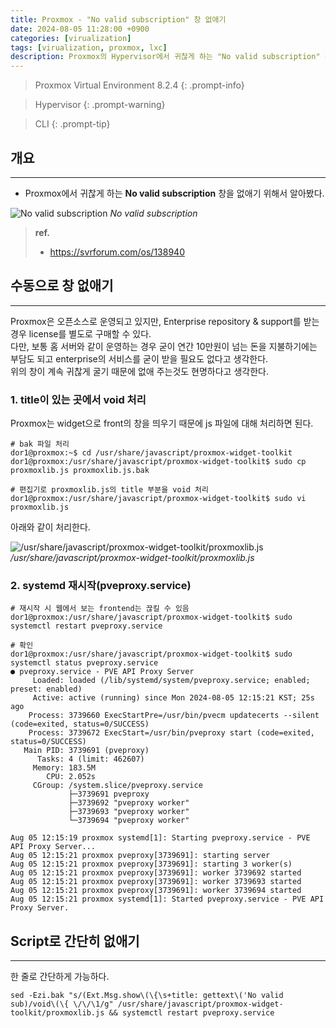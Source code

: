 ```yaml
---
title: Proxmox - "No valid subscription" 창 없애기
date: 2024-08-05 11:28:00 +0900
categories: [virualization]
tags: [virualization, proxmox, lxc]
description: Proxmox의 Hypervisor에서 귀찮게 하는 "No valid subscription" 창을 없애는 방법이다.
---
```


>Proxmox Virtual Environment 8.2.4
{: .prompt-info}

>Hypervisor
{: .prompt-warning}

>CLI
{: .prompt-tip}

## 개요
---

* Proxmox에서 귀찮게 하는 **No valid subscription** 창을 없애기 위해서 알아봤다.

![No valid subscription](/assets/img/post/virtualization/2024-08-05-proxmox-remove_no_valid_subscription_popup/1.png)
_No valid subscription_

> **ref.**
> * <https://svrforum.com/os/138940>

## 수동으로 창 없애기
---

Proxmox은 오픈소스로 운영되고 있지만, Enterprise repository & support를 받는 경우 license를 별도로 구매할 수 있다.  
다만, 보통 홈 서버와 같이 운영하는 경우 굳이 연간 10만원이 넘는 돈을 지불하기에는 부담도 되고 enterprise의 서비스를 굳이 받을 필요도 없다고 생각한다.  
위의 창이 계속 귀찮게 굴기 때문에 없애 주는것도 현명하다고 생각한다.

### 1. title이 있는 곳에서 void 처리

Proxmox는 widget으로 front의 창을 띄우기 때문에 js 파일에 대해 처리하면 된다.

```shell
# bak 파일 처리
dor1@proxmox:~$ cd /usr/share/javascript/proxmox-widget-toolkit
dor1@proxmox:/usr/share/javascript/proxmox-widget-toolkit$ sudo cp proxmoxlib.js proxmoxlib.js.bak

# 편집기로 proxmoxlib.js의 title 부분을 void 처리
dor1@proxmox:/usr/share/javascript/proxmox-widget-toolkit$ sudo vi proxmoxlib.js
```

아래와 같이 처리한다.

![/usr/share/javascript/proxmox-widget-toolkit/proxmoxlib.js](/assets/img/post/virtualization/2024-08-05-proxmox-remove_no_valid_subscription_popup/2.png)
_/usr/share/javascript/proxmox-widget-toolkit/proxmoxlib.js_

### 2. systemd 재시작(pveproxy.service)

```shell
# 재시작 시 웹에서 보는 frontend는 끊킬 수 있음
dor1@proxmox:/usr/share/javascript/proxmox-widget-toolkit$ sudo systemctl restart pveproxy.service

# 확인
dor1@proxmox:/usr/share/javascript/proxmox-widget-toolkit$ sudo systemctl status pveproxy.service
● pveproxy.service - PVE API Proxy Server
     Loaded: loaded (/lib/systemd/system/pveproxy.service; enabled; preset: enabled)
     Active: active (running) since Mon 2024-08-05 12:15:21 KST; 25s ago
    Process: 3739660 ExecStartPre=/usr/bin/pvecm updatecerts --silent (code=exited, status=0/SUCCESS)
    Process: 3739672 ExecStart=/usr/bin/pveproxy start (code=exited, status=0/SUCCESS)
   Main PID: 3739691 (pveproxy)
      Tasks: 4 (limit: 462607)
     Memory: 183.5M
        CPU: 2.052s
     CGroup: /system.slice/pveproxy.service
             ├─3739691 pveproxy
             ├─3739692 "pveproxy worker"
             ├─3739693 "pveproxy worker"
             └─3739694 "pveproxy worker"

Aug 05 12:15:19 proxmox systemd[1]: Starting pveproxy.service - PVE API Proxy Server...
Aug 05 12:15:21 proxmox pveproxy[3739691]: starting server
Aug 05 12:15:21 proxmox pveproxy[3739691]: starting 3 worker(s)
Aug 05 12:15:21 proxmox pveproxy[3739691]: worker 3739692 started
Aug 05 12:15:21 proxmox pveproxy[3739691]: worker 3739693 started
Aug 05 12:15:21 proxmox pveproxy[3739691]: worker 3739694 started
Aug 05 12:15:21 proxmox systemd[1]: Started pveproxy.service - PVE API Proxy Server.
```

## Script로 간단히 없애기
---

한 줄로 간단하게 가능하다.

```shell
sed -Ezi.bak "s/(Ext.Msg.show\(\{\s+title: gettext\('No valid sub)/void\(\{ \/\/\1/g" /usr/share/javascript/proxmox-widget-toolkit/proxmoxlib.js && systemctl restart pveproxy.service
```

